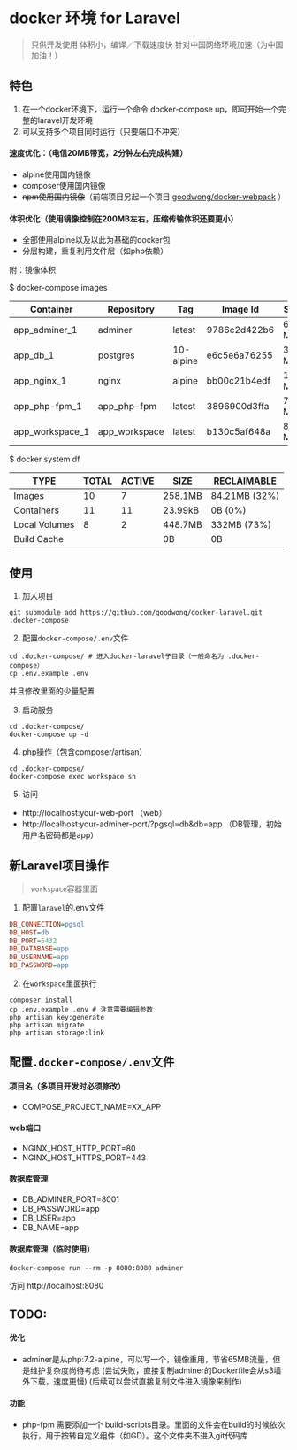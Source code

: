 

# docker 环境 for Laravel
> 只供开发使用
> 体积小，编译／下载速度快
> 针对中国网络环境加速（为中国加油！）


## 特色
1. 在一个docker环境下，运行一个命令 docker-compose up，即可开始一个完整的laravel开发环境
2. 可以支持多个项目同时运行（只要端口不冲突）


#### 速度优化：（电信20MB带宽，2分钟左右完成构建）
- alpine使用国内镜像
- composer使用国内镜像
- ~~npm使用国内镜像~~（前端项目另起一个项目 [goodwong/docker-webpack](https://github.com/goodwong/docker-webpack) ）


#### 体积优化（使用镜像控制在200MB左右，压缩传输体积还要更小）
- 全部使用alpine以及以此为基础的docker包
- 分层构建，重复利用文件层（如php依赖）

附：镜像体积

$ docker-compose images

Container       |  Repository    |     Tag    |    Image Id   |   Size  
----------------|----------------|------------|---------------|---------
app_adminer_1   |  adminer       |  latest    |  9786c2d422b6 |  62.6 MB
app_db_1        |  postgres      |  10-alpine |  e6c5e6a76255 |  36.4 MB
app_nginx_1     |  nginx         |  alpine    |  bb00c21b4edf |  16 MB  
app_php-fpm_1   |  app_php-fpm   |  latest    |  3896900d3ffa |  77.9 MB
app_workspace_1 |  app_workspace |  latest    |  b130c5af648a |  80.3 MB

$ docker system df

TYPE          | TOTAL | ACTIVE | SIZE    | RECLAIMABLE
--------------|-------|--------|---------|---------------
Images        | 10    | 7      | 258.1MB | 84.21MB (32%)
Containers    | 11    | 11     | 23.99kB | 0B (0%)
Local Volumes | 8     | 2      | 448.7MB | 332MB (73%)
Build Cache   |       |        | 0B      | 0B



## 使用

1. 加入项目
```shell
git submodule add https://github.com/goodwong/docker-laravel.git .docker-compose
```

2. 配置`docker-compose/.env`文件
```shell
cd .docker-compose/ # 进入docker-laravel子目录（一般命名为 .docker-compose）
cp .env.example .env
```
并且修改里面的少量配置


3. 启动服务
```shell
cd .docker-compose/
docker-compose up -d
```


4. php操作（包含composer/artisan）
```shell
cd .docker-compose/
docker-compose exec workspace sh
```


5. 访问
- http://localhost:your-web-port （web）
- http://localhost:your-adminer-port/?pgsql=db&db=app （DB管理，初始用户名密码都是app）



## 新Laravel项目操作
> `workspace`容器里面

1. 配置`laravel`的.env文件
```ini
DB_CONNECTION=pgsql
DB_HOST=db
DB_PORT=5432
DB_DATABASE=app
DB_USERNAME=app
DB_PASSWORD=app
```

2. 在`workspace`里面执行
```shell
composer install
cp .env.example .env # 注意需要编辑参数
php artisan key:generate
php artisan migrate
php artisan storage:link
```


## 配置`.docker-compose/.env`文件

#### 项目名（多项目开发时必须修改）
- COMPOSE_PROJECT_NAME=XX_APP

#### web端口
- NGINX_HOST_HTTP_PORT=80
- NGINX_HOST_HTTPS_PORT=443


#### 数据库管理
- DB_ADMINER_PORT=8001
- DB_PASSWORD=app
- DB_USER=app
- DB_NAME=app


#### 数据库管理（临时使用）
```shell
docker-compose run --rm -p 8080:8080 adminer
```
访问 http://localhost:8080


## TODO:

#### 优化
- adminer是从php:7.2-alpine，可以写一个，镜像重用，节省65MB流量，但是维护复杂度尚待考虑
  (尝试失败，直接复制adminer的Dockerfile会从s3墙外下载，速度更慢)
  (后续可以尝试直接复制文件进入镜像来制作)

#### 功能
- php-fpm 需要添加一个 build-scripts目录。里面的文件会在build的时候依次执行，用于按转自定义组件（如GD）。这个文件夹不进入git代码库
